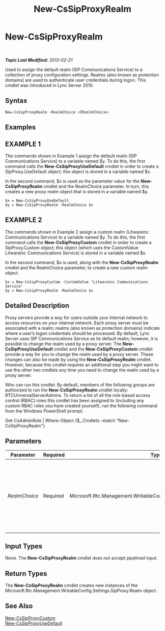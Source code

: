 ﻿---
title: New-CsSipProxyRealm
TOCTitle: New-CsSipProxyRealm
ms:assetid: fedf9c71-5a23-4818-9f98-db5008a2ba74
ms:mtpsurl: https://technet.microsoft.com/en-us/library/Gg413084(v=OCS.15)
ms:contentKeyID: 48185965
ms.date: 07/23/2014
mtps_version: v=OCS.15
---

<div data-xmlns="http://www.w3.org/1999/xhtml">

<div class="topic" data-xmlns="http://www.w3.org/1999/xhtml" data-msxsl="urn:schemas-microsoft-com:xslt" data-cs="http://msdn.microsoft.com/en-us/">

<div data-asp="http://msdn2.microsoft.com/asp">

# New-CsSipProxyRealm

</div>

<div id="mainSection">

<div id="mainBody">

<span> </span>

_**Topic Last Modified:** 2013-02-21_

Used to assign the default realm (SIP Communications Service) to a collection of proxy configuration settings. Realms (also known as protection domains) are used to authenticate user credentials during logon. This cmdlet was introduced in Lync Server 2010.

<div>

## Syntax

    New-CsSipProxyRealm -RealmChoice <IRealmChoice>

</div>

<div>

## Examples

<div>

## EXAMPLE 1

The commands shown in Example 1 assign the default realm (SIP Communications Service) to a variable named $y. To do this, the first command calls the **New-CsSipProxyUseDefault** cmdlet in order to create a SipProxy.UseDefault object; this object is stored in a variable named $x.

In the second command, $x is used as the parameter value for the **New-CsSipProxyRealm** cmdlet and the RealmChoice parameter. In turn, this creates a new proxy realm object that is stored in a variable named $y.

    $x = New-CsSipProxyUseDefault
    $y = New-CsSipProxyRealm -RealmChoice $x

</div>

<div>

## EXAMPLE 2

The commands shown in Example 2 assign a custom realm (Litwareinc Communications Service) to a variable named $y. To do this, the first command calls the **New-CsSipProxyCustom** cmdlet in order to create a SipProxy.Custom object; this object (which uses the CustomValue Litwareinc Communications Service) is stored in a variable named $x.

In the second command, $x is used, along with the **New-CsSipProxyRealm** cmdlet and the RealmChoice parameter, to create a new custom realm object.

    $x = New-CsSipProxyCustom -CustomValue "Litwareinc Communications Service"
    $y = New-CsSipProxyRealm -RealmChoice $x

</div>

</div>

<div>

## Detailed Description

Proxy servers provide a way for users outside your internal network to access resources on your internal network. Each proxy server must be associated with a realm; realms (also known as protection domains) indicate where a user’s logon credentials should be processed. By default, Lync Server uses SIP Communications Service as its default realm; however, it is possible to change the realm used by a proxy server. The **New-CsSipProxyUseDefault** cmdlet and the **New-CsSipProxyCustom** cmdlet provide a way for you to change the realm used by a proxy server. These changes can also be made by using the **New-CsSipProxyRealm** cmdlet. However, because this cmdlet requires an additional step you might want to use the other two cmdlets any time you need to change the realm used by a proxy server.

Who can run this cmdlet: By default, members of the following groups are authorized to run the **New-CsSipProxyRealm** cmdlet locally: RTCUniversalServerAdmins. To return a list of all the role-based access control (RBAC) roles this cmdlet has been assigned to (including any custom RBAC roles you have created yourself), run the following command from the Windows PowerShell prompt:

Get-CsAdminRole | Where-Object {$\_.Cmdlets –match "New-CsSipProxyRealm"}

</div>

<div>

## Parameters


<table>
<colgroup>
<col style="width: 25%" />
<col style="width: 25%" />
<col style="width: 25%" />
<col style="width: 25%" />
</colgroup>
<thead>
<tr class="header">
<th>Parameter</th>
<th>Required</th>
<th>Type</th>
<th>Description</th>
</tr>
</thead>
<tbody>
<tr class="odd">
<td><p><em>RealmChoice</em></p></td>
<td><p>Required</p></td>
<td><p>Microsoft.Rtc.Management.WritableConfig.Settings.SipProxy.IRealmChoice</p></td>
<td><p>Object representing the realm to be used by a proxy server. The RealmChoice must be created by using either the <strong>New-CsSipProxyUseDefault</strong> or the <strong>New-CsSipProxyCustom</strong> cmdlet.</p></td>
</tr>
</tbody>
</table>


</div>

<div>

## Input Types

None. The **New-CsSipProxyRealm** cmdlet does not accept pipelined input.

</div>

<div>

## Return Types

The **New-CsSipProxyRealm** cmdlet creates new instances of the Microsoft.Rtc.Management.WritableConfig.Settings.SipProxy.Realm object.

</div>

<div>

## See Also


[New-CsSipProxyCustom](new-cssipproxycustom.md)  
[New-CsSipProxyUseDefault](new-cssipproxyusedefault.md)  
  

</div>

</div>

<span> </span>

</div>

</div>

</div>

